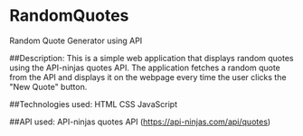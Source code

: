 # RandomQuotes
Random Quote Generator using API

##Description:
This is a simple web application that displays random quotes using the API-ninjas quotes API. The application fetches a random quote from the API and displays it on the webpage every time the user clicks the "New Quote" button.

##Technologies used:
HTML
CSS
JavaScript

##API used:
API-ninjas quotes API (https://api-ninjas.com/api/quotes)

